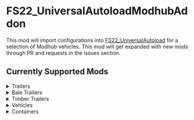 # FS22_UniversalAutoloadModhubAddon
This mod will import configurations into [FS22_UniversalAutoload](https://github.com/loki79uk/FS22_UniversalAutoload) for a selection of Modhub vehicles.
This mod will get expanded with new mods through PR and requests in the issues section.

## Currently Supported Mods

<details>
  <summary>Trailers</summary>

- [FS22_20ftGooseneck](https://farming-simulator.com/mod.php?mod_id=247589&title=fs2022)
- [FS22_2PTS_6](https://farming-simulator.com/mod.php?mod_id=230598&title=fs2022)
- [FS22_2PTS_6_console](https://farming-simulator.com/mod.php?mod_id=233370&title=fs2022)
- [FS22_Fliegl_SDS350J](https://farming-simulator.com/mod.php?mod_id=226313&title=fs2022)
- [FS22_Krone_Profi_Liner_HD](https://farming-simulator.com/mod.php?mod_id=233243&title=fs2022)
- [FS22_Profi_Liner_Flatbed](https://farming-simulator.com/mod.php?mod_id=227132&title=fs2022)
- [FS22_selfMadeTrailer](https://farming-simulator.com/mod.php?mod_id=229132&title=fs2022)
- [FS22_reischPack](https://farming-simulator.com/mod.php?mod_id=224261&title=fs2022)
- [FS22_JoskinWagoLoader](https://farming-simulator.com/mod.php?mod_id=231477&title=fs2022)
- [FS22_lizardCarTrailer](https://farming-simulator.com/mod.php?mod_id=225214&title=fs2022)
- [FS22_strautmannSEK802](https://farming-simulator.com/mod.php?mod_id=223851&title=fs2022)
- [FS22_strautmannSZK802](https://farming-simulator.com/mod.php?mod_id=225699&title=fs2022)
- [FS22_lindnerUnitrac122LDrive](https://farming-simulator.com/mod.php?mod_id=239534&title=fs2022)
- [FS22_allPurposeTool](https://farming-simulator.com/mod.php?mod_id=227935&title=fs2022)
- [FS22_Brantner_DD_24073](https://farming-simulator.com/mod.php?mod_id=227421&title=fs2022)
- [FS22_flieglFlatbed](https://farming-simulator.com/mod.php?mod_id=233995&title=fs2022)
- [FS22_Hw80_pack](https://farming-simulator.com/mod.php?mod_id=229524&title=fs2022)
- [FS22_PongePack](https://www.farming-simulator.com/mod.php?mod_id=229558&title=fs2022)
- [FS22_PerardPack](https://www.farming-simulator.com/mod.php?mod_id=241424&title=fs2022)
- [FS22_orkelTX130](https://farming-simulator.com/mod.php?mod_id=226465&title=fs2022)
- [FS22_adurante_R200A_crossplay](https://www.farming-simulator.com/mod.php?mod_id=125088)
- [FS22_Pack_Aguas_Tenias_Platforms](https://www.farming-simulator.com/mod.php?mod_id=234121&title=fs2022)
- [FS22_lizardFlatbedTrailer](https://farming-simulator.com/mod.php?mod_id=241140&title=fs2022)
- [FS22_lizardTrailerPack](https://www.farming-simulator.com/mod.php?mod_id=226713&title=fs2022)
- [FS22_Randon_BulkCarrier_RLine](https://www.farming-simulator.com/mod.php?mod_id=240367&title=fs2022)
- [FS22_PTS_4_5_BURLAK_Pack](https://farming-simulator.com/mod.php?mod_id=230595&title=fs2022)
- [FS22_OldLowTrailer](https://farming-simulator.com/mod.php?mod_id=238293&title=fs2022)
- [FS22_Tps_001](https://farming-simulator.com/mod.php?mod_id=233090&title=fs2022)
- [FS22_lizard_sp03_crossplay](https://farming-simulator.com/mod.php?mod_id=243958&title=fs2022)
- [FS22_camara_sp03](https://farming-simulator.com/mod.php?mod_id=243957&title=fs2022)
- [FS22_LizardTrailer](https://farming-simulator.com/mod.php?mod_id=229433&title=fs2022)
- [FS22_53ftDryVan](https://farming-simulator.com/mod.php?mod_id=248424&title=fs2022)
- [FS22_flatBedTrailerCombo_AutoPack](https://www.farming-simulator.com/mod.php?mod_id=242221&title=fs2022)
- [FS22_dropdeckTrailer53Ft_AutoPack_crossplay](https://www.farming-simulator.com/?mod.php?mod_id=242220&title=fs2022)
- [FS22_dropdeckTrailer53Ft_AutoPack](https://www.farming-simulator.com/mod.php?mod_id=238153&title=fs2022)
- [FS22_ITRunnerPack2433HD_2633HD](https://farming-simulator.com/mod.php?mod_id=247553&title=fs2022)
- [FS22_4000_H](https://farming-simulator.com/mod.php?mod_id=232175&title=fs2022)
- [FS22_lommaZDK1802Pack](https://www.farming-simulator.com/mod.php?mod_id=237992&title=fs2022)
- [FS22_SemiTrailer](https://farming-simulator.com/mod.php?mod_id=246086&title=fs2022)
- [FS22_McCauleyLowloader](https://www.farming-simulator.com/mod.php?mod_id=252504&title=fs2022)
- [FS22_RandonBitrem](https://www.farming-simulator.com/mod.php?mod_id=252491&title=fs2022)
- [FS22_Goldhofer_StzVp3](https://www.farming-simulator.com/mod.php?mod_id=239983&title=fs2022)
- [FS22_Goldhofer_STZSpezial](https://www.farming-simulator.com/mod.php?mod_id=237603&title=fs2022)
</details>

<details>
  <summary>Bale Trailers</summary>

- [FS22_Bailey_Bale_Pallet_Trailer](https://farming-simulator.com/mod.php?mod_id=228030&title=fs2022)
- [FS22_flieglDPW180](https://farming-simulator.com/mod.php?mod_id=224967&title=fs2022)
- [FS22_flieglDPWpack](https://farming-simulator.com/mod.php?mod_id=225492&title=fs2022)
- [FS22_RollandPack](https://www.farming-simulator.com/mod.php?mod_id=225090&title=fs2022)
- [FS22_JohnDeere_1075HayWagon](https://farming-simulator.com/mod.php?mod_id=242834&title=fs2022)
- [FS22_marston22ftBaleTrailer_1993](https://www.farming-simulator.com/mod.php?mod_id=252407&title=fs2022)
- [FS22_DPW_1800](https://farming-simulator.com/mod.php?mod_id=231490&title=fs2022)
</details>

<details>
  <summary>Timber Trailers</summary>

- [FS22_HW80WoodTrailer](https://www.farming-simulator.com/mod.php?mod_id=227137&title=fs2022)
- [FS22_Kesla_144ND](https://www.farming-simulator.com/mod.php?mod_id=232093&title=fs2022)
- [FS22_LizardLT679SmallLogTrailer](https://www.farming-simulator.com/mod.php?mod_id=245565&title=fs2022)
- [FS22_LizardLT689LogTrailer](https://www.farming-simulator.com/mod.php?mod_id=245566&title=fs2022)
- [FS22_LizardLT699LogTrailer](https://www.farming-simulator.com/mod.php?mod_id=253186&title=fs2022)
- [FS22_ShortTimberTrailer](https://www.farming-simulator.com/mod.php?mod_id=225491&title=fs2022)
- [FS22_Longbunktimber](https://www.farming-simulator.com/mod.php?mod_id=254475&title=fs2022)
- [FS22_TimberPack](https://www.farming-simulator.com/mod.php?mod_id=250084&title=fs2022)
- [FS22_TLX_X52_Logger](https://www.farming-simulator.com/mod.php?mod_id=248615&title=fs2022)
- [FS22_Lizard_wood_trailer](https://www.farming-simulator.com/mod.php?mod_id=245659&title=fs2022)

</details>

<details>
  <summary>Vehicles</summary>

- [FS22_TLX2020_Series](https://farming-simulator.com/mod.php?mod_id=228656&title=fs2022)
- [FS22_TLX3500_Series](https://farming-simulator.com/mod.php?mod_id=242995&title=fs2022)
- [FS22_TLX_Phoenix](https://farming-simulator.com/mod.php?mod_id=234081&title=fs2022)
- [FS22_LizardSantana88](https://farming-simulator.com/mod.php?mod_id=233087&title=fs2022)
- [FS22_Lizard_Selfmade_Tow_Truck](https://farming-simulator.com/mod.php?mod_id=233191&title=fs2022)
- [FS22_MAN_TGX_26640_Platform](https://farming-simulator.com/mod.php?mod_id=233238&title=fs2022)
- [FS22_Fiat682_N4](https://www.farming-simulator.com/mod.php?mod_id=245649&title=fs2022)
- [FS22_Fiat190_48_TurboStar](https://www.farming-simulator.com/mod.php?mod_id=252000&title=fs2022)
- [FS22_Iveco190_48_TurboStar](https://www.farming-simulator.com/mod.php?mod_id=251870&title=fs2022)
- [FS22_tatraPhoenixKipper](https://www.farming-simulator.com/mod.php?mod_id=243003&title=fs2022)
- [FS22_JohnDeere_Gator_Pack](https://farming-simulator.com/mod.php?mod_id=228440&title=fs2022)
</details>

<details>
  <summary>Containers</summary>

- [FS22_PackingFacility](https://www.farming-simulator.com/mod.php?mod_id=243358&title=fs2022)
- [FS22_seeds_addon_crossplay](https://www.farming-simulator.com/mod.php?mod_id=243783&title=fs2022)
- [FS22_SeedPotatoFarmBuildings](https://www.farming-simulator.com/mod.php?mod_id=246051&title=fs2022)
- [FS22_MapleSyrupProduction](https://farming-simulator.com/mod.php?mod_id=235576&title=fs2022)
- [FS22_DieselCanister](https://www.farming-simulator.com/mod.php?mod_id=225308&title=fs2022)
- [FS22_Farm_Supply_Pack](https://farming-simulator.com/mod.php?mod_id=217592&title=fs2022)
- [FS22_IndustrialSugar](https://www.farming-simulator.com/mod.php?mod_id=230198&title=fs2022)
- [FS22_Pallets_And_Bags_Pack](https://www.farming-simulator.com/mod.php?mod_id=226473&title=fs2022)
- [FS22_Pioneer_Seeds](https://farming-simulator.com/mod.php?mod_id=238011&title=fs2022)
- [FS22_PolishFertilizersPallets](https://farming-simulator.com/mod.php?mod_id=224706&title=fs2022)
- [FS22_Schaumann_Animal_Food_Pallet](https://www.farming-simulator.com/mod.php?mod_id=242916&title=fs2022)
- [FS22_ForagePack](https://farming-simulator.com/mod.php?mod_id=226406&title=fs2022)
- [FS22_Water_And_Diesel_Tank](https://farming-simulator.com/mod.php?mod_id=227192&title=fs2022)
- [FS22_Yara_Fertilizer_Pallets](https://farming-simulator.com/mod.php?mod_id=227878&title=fs2022)
- [FS22_YaraBigBagFertilizer](https://farming-simulator.com/mod.php?mod_id=227144&title=fs2022)
- [FS22_Bags_and_Support_Package](https://farming-simulator.com/mod.php?mod_id=225463&title=fs2022)
- [FS22_CzeBigBag](https://farming-simulator.com/mod.php?mod_id=227638&title=fs2022)
- [FS22_BigBagCattlePack](https://farming-simulator.com/mod.php?mod_id=246169&title=fs2022)
- [FS22_FertilizerBigBagsPack](https://farming-simulator.com/mod.php?mod_id=227684&title=fs2022)
- [FS22_FinnishBagsNPallets](https://farming-simulator.com/mod.php?mod_id=230075&title=fs2022)
- [FS22_PolandBigBags](https://www.farming-simulator.com/mod.php?mod_id=227577&title=fs2022)
- [FS22_PolishBigBag](https://www.farming-simulator.com/mod.php?mod_id=227302&title=fs2022)
- [FS22_Holmakra](https://farming-simulator.com/mod.php?mod_id=245260&title=fs2022)
- [FS22_GlobalTransportPallet](https://farming-simulator.com/mod.php?mod_id=250753&title=fs2022)
- [FS22_MaizePlus](https://farming-simulator.com/mod.php?mod_id=253528&title=fs2022)
</details>